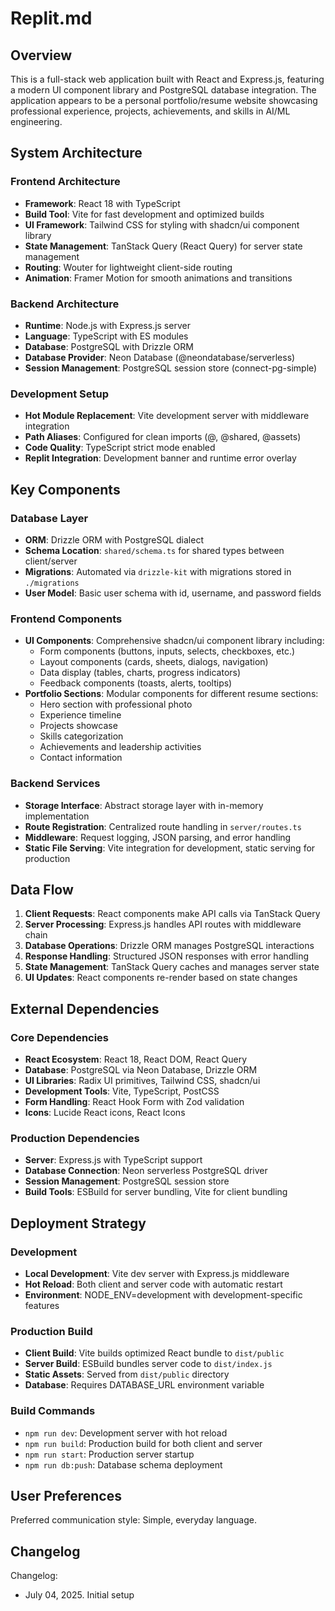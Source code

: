 # Replit.md

## Overview

This is a full-stack web application built with React and Express.js, featuring a modern UI component library and PostgreSQL database integration. The application appears to be a personal portfolio/resume website showcasing professional experience, projects, achievements, and skills in AI/ML engineering.

## System Architecture

### Frontend Architecture
- **Framework**: React 18 with TypeScript
- **Build Tool**: Vite for fast development and optimized builds
- **UI Framework**: Tailwind CSS for styling with shadcn/ui component library
- **State Management**: TanStack Query (React Query) for server state management
- **Routing**: Wouter for lightweight client-side routing
- **Animation**: Framer Motion for smooth animations and transitions

### Backend Architecture
- **Runtime**: Node.js with Express.js server
- **Language**: TypeScript with ES modules
- **Database**: PostgreSQL with Drizzle ORM
- **Database Provider**: Neon Database (@neondatabase/serverless)
- **Session Management**: PostgreSQL session store (connect-pg-simple)

### Development Setup
- **Hot Module Replacement**: Vite development server with middleware integration
- **Path Aliases**: Configured for clean imports (@, @shared, @assets)
- **Code Quality**: TypeScript strict mode enabled
- **Replit Integration**: Development banner and runtime error overlay

## Key Components

### Database Layer
- **ORM**: Drizzle ORM with PostgreSQL dialect
- **Schema Location**: `shared/schema.ts` for shared types between client/server
- **Migrations**: Automated via `drizzle-kit` with migrations stored in `./migrations`
- **User Model**: Basic user schema with id, username, and password fields

### Frontend Components
- **UI Components**: Comprehensive shadcn/ui component library including:
  - Form components (buttons, inputs, selects, checkboxes, etc.)
  - Layout components (cards, sheets, dialogs, navigation)
  - Data display (tables, charts, progress indicators)
  - Feedback components (toasts, alerts, tooltips)
- **Portfolio Sections**: Modular components for different resume sections:
  - Hero section with professional photo
  - Experience timeline
  - Projects showcase
  - Skills categorization
  - Achievements and leadership activities
  - Contact information

### Backend Services
- **Storage Interface**: Abstract storage layer with in-memory implementation
- **Route Registration**: Centralized route handling in `server/routes.ts`
- **Middleware**: Request logging, JSON parsing, and error handling
- **Static File Serving**: Vite integration for development, static serving for production

## Data Flow

1. **Client Requests**: React components make API calls via TanStack Query
2. **Server Processing**: Express.js handles API routes with middleware chain
3. **Database Operations**: Drizzle ORM manages PostgreSQL interactions
4. **Response Handling**: Structured JSON responses with error handling
5. **State Management**: TanStack Query caches and manages server state
6. **UI Updates**: React components re-render based on state changes

## External Dependencies

### Core Dependencies
- **React Ecosystem**: React 18, React DOM, React Query
- **Database**: PostgreSQL via Neon Database, Drizzle ORM
- **UI Libraries**: Radix UI primitives, Tailwind CSS, shadcn/ui
- **Development Tools**: Vite, TypeScript, PostCSS
- **Form Handling**: React Hook Form with Zod validation
- **Icons**: Lucide React icons, React Icons

### Production Dependencies
- **Server**: Express.js with TypeScript support
- **Database Connection**: Neon serverless PostgreSQL driver
- **Session Management**: PostgreSQL session store
- **Build Tools**: ESBuild for server bundling, Vite for client bundling

## Deployment Strategy

### Development
- **Local Development**: Vite dev server with Express.js middleware
- **Hot Reload**: Both client and server code with automatic restart
- **Environment**: NODE_ENV=development with development-specific features

### Production Build
- **Client Build**: Vite builds optimized React bundle to `dist/public`
- **Server Build**: ESBuild bundles server code to `dist/index.js`
- **Static Assets**: Served from `dist/public` directory
- **Database**: Requires DATABASE_URL environment variable

### Build Commands
- `npm run dev`: Development server with hot reload
- `npm run build`: Production build for both client and server
- `npm run start`: Production server startup
- `npm run db:push`: Database schema deployment

## User Preferences

Preferred communication style: Simple, everyday language.

## Changelog

Changelog:
- July 04, 2025. Initial setup
